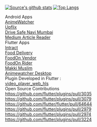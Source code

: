 [![Source's github stats](https://github-readme-stats.vercel.app/api?username=balvinderz&count_private=true&show_icons=true)](https://github.com/anuraghazra/github-readme-stats) [![Top Langs](https://github-readme-stats.vercel.app/api/top-langs/?username=balvinderz&layout=compact)](https://github.com/anuraghazra/github-readme-stats) 


Android Apps 
<br/>
[AnimeWatcher](https://github.com/balvinderz/animewatcher)
<br/>
[Upflix](http://upflix.site/)
<br/>
[Drive Safe Navi Mumbai](https://play.google.com/store/apps/details?id=nm.traffic.drivesafe&hl=en_US)
<br/>
[Medium Article Reader](https://github.com/balvinderz/Medium-Article-Reader)
<br/>
Flutter Apps 
<br/>
[Intract](https://play.google.com/store/apps/details?id=com.intract.ifi&hl=en_US)
<br/>
[Food Delivery](https://play.google.com/store/apps/details?id=tired.coder.food_delivery&hl=en_IN)
<br/>
[FoodOn Vendor](https://play.google.com/store/apps/details?id=tired.coder.foodonvendor&hl=en_IN)
<br/>
[FoodOn Rider](https://play.google.com/store/apps/details?id=tired.coder.foodonrider&hl=en_IN)
<br/>
[Makki Muslim](https://apps.apple.com/us/app/makki-muslim-society/id1498628074?ls=1)
<br/>
[Animewatcher Desktop](https://github.com/balvinderz/animewatcher_desktop)
<br/>
Plugin Developed in Flutter :
<br/>
[video_player_web_hls](https://pub.dev/packages/video_player_web_hls)
<br/>
Open Source Contributions
<br/>
https://github.com/flutter/plugins/pull/3035
<br/>
https://github.com/flutter/plugins/pull/3079
<br/>
https://github.com/flutter/flutter/pull/64644
<br/>
https://github.com/flutter/plugins/pull/2979
<br/>
https://github.com/flutter/plugins/pull/2974
<br/>
https://github.com/flutter/plugins/pull/3224
